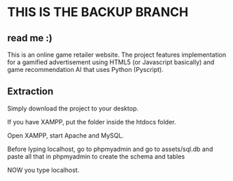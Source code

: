 # THIS IS THE BACKUP BRANCH

## read me :)
This is an online game retailer website.
The project features implementation for a gamified advertisement using HTML5 (or Javascript basically) and game recommendation AI that uses Python (Pyscript).

## Extraction
Simply download the project to your desktop.

If you have XAMPP, put the folder inside the htdocs folder.

Open XAMPP, start Apache and MySQL.

Before lyping localhost, go to phpmyadmin and go to assets/sql.db and paste all that in phpmyadmin to create the schema and tables

NOW you type localhost.
